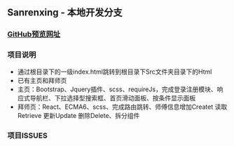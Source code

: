 ## Sanrenxing - 本地开发分支

### [GitHub预览网址](https://xlldll.github.io/Sanrenxing-Demo/)

### 项目说明
- 通过根目录下的一级index.html跳转到根目录下Src文件夹目录下的Html
- 已有主页和拜师页
- 主页：Bootstrap、Jquery插件、scss、requireJs，完成登录注册模块、响应式导航栏、下拉选择型搜索框、首页滑动面板、按条件显示面板
- 拜师页：React、ECMA6、scss、完成路由跳转、师傅信息增加Createt 读取 Retrieve 更新Update 删除Delete、拆分组件

### 项目ISSUES
